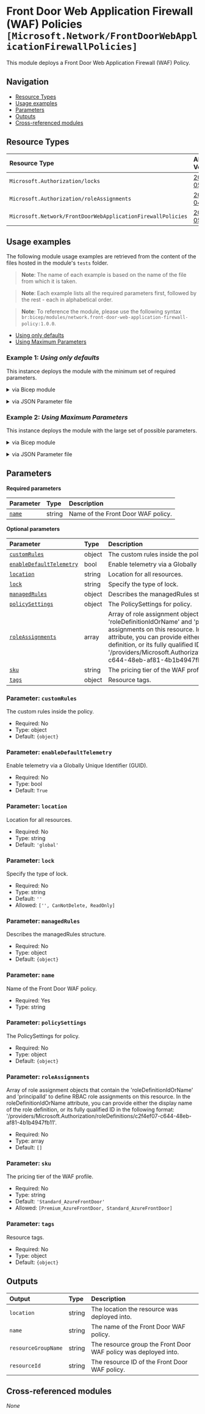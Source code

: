 # Front Door Web Application Firewall (WAF) Policies `[Microsoft.Network/FrontDoorWebApplicationFirewallPolicies]`

This module deploys a Front Door Web Application Firewall (WAF) Policy.

## Navigation

- [Resource Types](#Resource-Types)
- [Usage examples](#Usage-examples)
- [Parameters](#Parameters)
- [Outputs](#Outputs)
- [Cross-referenced modules](#Cross-referenced-modules)

## Resource Types

| Resource Type | API Version |
| :-- | :-- |
| `Microsoft.Authorization/locks` | [2020-05-01](https://learn.microsoft.com/en-us/azure/templates/Microsoft.Authorization/2020-05-01/locks) |
| `Microsoft.Authorization/roleAssignments` | [2022-04-01](https://learn.microsoft.com/en-us/azure/templates/Microsoft.Authorization/2022-04-01/roleAssignments) |
| `Microsoft.Network/FrontDoorWebApplicationFirewallPolicies` | [2022-05-01](https://learn.microsoft.com/en-us/azure/templates/Microsoft.Network/2022-05-01/FrontDoorWebApplicationFirewallPolicies) |

## Usage examples

The following module usage examples are retrieved from the content of the files hosted in the module's `tests` folder.
   >**Note**: The name of each example is based on the name of the file from which it is taken.

   >**Note**: Each example lists all the required parameters first, followed by the rest - each in alphabetical order.

   >**Note**: To reference the module, please use the following syntax `br:bicep/modules/network.front-door-web-application-firewall-policy:1.0.0`.

- [Using only defaults](#example-1-using-only-defaults)
- [Using Maximum Parameters](#example-2-using-maximum-parameters)

### Example 1: _Using only defaults_

This instance deploys the module with the minimum set of required parameters.


<details>

<summary>via Bicep module</summary>

```bicep
module frontDoorWebApplicationFirewallPolicy 'br:bicep/modules/network.front-door-web-application-firewall-policy:1.0.0' = {
  name: '${uniqueString(deployment().name, location)}-test-nagwafpcom'
  params: {
    // Required parameters
    name: 'nagwafpcom001'
    // Non-required parameters
    customRules: {
      rules: [
        {
          action: 'Block'
          enabledState: 'Enabled'
          matchConditions: [
            {
              matchValue: [
                'CH'
              ]
              matchVariable: 'RemoteAddr'
              negateCondition: false
              operator: 'GeoMatch'
              selector: '<selector>'
              transforms: []
            }
            {
              matchValue: [
                'windows'
              ]
              matchVariable: 'RequestHeader'
              negateCondition: false
              operator: 'Contains'
              selector: 'UserAgent'
              transforms: []
            }
            {
              matchValue: [
                '?>'
                '<?php'
              ]
              matchVariable: 'QueryString'
              negateCondition: false
              operator: 'Contains'
              transforms: [
                'Lowercase'
                'UrlDecode'
              ]
            }
          ]
          name: 'CustomRule1'
          priority: 2
          rateLimitDurationInMinutes: 1
          rateLimitThreshold: 10
          ruleType: 'MatchRule'
        }
      ]
    }
    enableDefaultTelemetry: '<enableDefaultTelemetry>'
    lock: 'CanNotDelete'
    managedRules: {
      managedRuleSets: [
        {
          ruleSetType: 'Microsoft_BotManagerRuleSet'
          ruleSetVersion: '1.0'
        }
      ]
    }
    policySettings: {
      customBlockResponseBody: 'PGh0bWw+CjxoZWFkZXI+PHRpdGxlPkhlbGxvPC90aXRsZT48L2hlYWRlcj4KPGJvZHk+CkhlbGxvIHdvcmxkCjwvYm9keT4KPC9odG1sPg=='
      customBlockResponseStatusCode: 200
      mode: 'Prevention'
      redirectUrl: 'http://www.bing.com'
    }
    roleAssignments: [
      {
        principalIds: [
          '<managedIdentityPrincipalId>'
        ]
        principalType: 'ServicePrincipal'
        roleDefinitionIdOrName: 'Reader'
      }
    ]
    sku: 'Premium_AzureFrontDoor'
    tags: {
      Environment: 'Non-Prod'
      'hidden-title': 'This is visible in the resource name'
      Role: 'DeploymentValidation'
    }
  }
}
```

</details>
<p>

<details>

<summary>via JSON Parameter file</summary>

```json
{
  "$schema": "https://schema.management.azure.com/schemas/2019-04-01/deploymentParameters.json#",
  "contentVersion": "1.0.0.0",
  "parameters": {
    // Required parameters
    "name": {
      "value": "nagwafpcom001"
    },
    // Non-required parameters
    "customRules": {
      "value": {
        "rules": [
          {
            "action": "Block",
            "enabledState": "Enabled",
            "matchConditions": [
              {
                "matchValue": [
                  "CH"
                ],
                "matchVariable": "RemoteAddr",
                "negateCondition": false,
                "operator": "GeoMatch",
                "selector": "<selector>",
                "transforms": []
              },
              {
                "matchValue": [
                  "windows"
                ],
                "matchVariable": "RequestHeader",
                "negateCondition": false,
                "operator": "Contains",
                "selector": "UserAgent",
                "transforms": []
              },
              {
                "matchValue": [
                  "?>",
                  "<?php"
                ],
                "matchVariable": "QueryString",
                "negateCondition": false,
                "operator": "Contains",
                "transforms": [
                  "Lowercase",
                  "UrlDecode"
                ]
              }
            ],
            "name": "CustomRule1",
            "priority": 2,
            "rateLimitDurationInMinutes": 1,
            "rateLimitThreshold": 10,
            "ruleType": "MatchRule"
          }
        ]
      }
    },
    "enableDefaultTelemetry": {
      "value": "<enableDefaultTelemetry>"
    },
    "lock": {
      "value": "CanNotDelete"
    },
    "managedRules": {
      "value": {
        "managedRuleSets": [
          {
            "ruleSetType": "Microsoft_BotManagerRuleSet",
            "ruleSetVersion": "1.0"
          }
        ]
      }
    },
    "policySettings": {
      "value": {
        "customBlockResponseBody": "PGh0bWw+CjxoZWFkZXI+PHRpdGxlPkhlbGxvPC90aXRsZT48L2hlYWRlcj4KPGJvZHk+CkhlbGxvIHdvcmxkCjwvYm9keT4KPC9odG1sPg==",
        "customBlockResponseStatusCode": 200,
        "mode": "Prevention",
        "redirectUrl": "http://www.bing.com"
      }
    },
    "roleAssignments": {
      "value": [
        {
          "principalIds": [
            "<managedIdentityPrincipalId>"
          ],
          "principalType": "ServicePrincipal",
          "roleDefinitionIdOrName": "Reader"
        }
      ]
    },
    "sku": {
      "value": "Premium_AzureFrontDoor"
    },
    "tags": {
      "value": {
        "Environment": "Non-Prod",
        "hidden-title": "This is visible in the resource name",
        "Role": "DeploymentValidation"
      }
    }
  }
}
```

</details>
<p>

### Example 2: _Using Maximum Parameters_

This instance deploys the module with the large set of possible parameters.


<details>

<summary>via Bicep module</summary>

```bicep
module frontDoorWebApplicationFirewallPolicy 'br:bicep/modules/network.front-door-web-application-firewall-policy:1.0.0' = {
  name: '${uniqueString(deployment().name, location)}-test-nagwafpmin'
  params: {
    // Required parameters
    name: 'nagwafpmin001'
    // Non-required parameters
    enableDefaultTelemetry: '<enableDefaultTelemetry>'
  }
}
```

</details>
<p>

<details>

<summary>via JSON Parameter file</summary>

```json
{
  "$schema": "https://schema.management.azure.com/schemas/2019-04-01/deploymentParameters.json#",
  "contentVersion": "1.0.0.0",
  "parameters": {
    // Required parameters
    "name": {
      "value": "nagwafpmin001"
    },
    // Non-required parameters
    "enableDefaultTelemetry": {
      "value": "<enableDefaultTelemetry>"
    }
  }
}
```

</details>
<p>


## Parameters

**Required parameters**

| Parameter | Type | Description |
| :-- | :-- | :-- |
| [`name`](#parameter-name) | string | Name of the Front Door WAF policy. |

**Optional parameters**

| Parameter | Type | Description |
| :-- | :-- | :-- |
| [`customRules`](#parameter-customrules) | object | The custom rules inside the policy. |
| [`enableDefaultTelemetry`](#parameter-enabledefaulttelemetry) | bool | Enable telemetry via a Globally Unique Identifier (GUID). |
| [`location`](#parameter-location) | string | Location for all resources. |
| [`lock`](#parameter-lock) | string | Specify the type of lock. |
| [`managedRules`](#parameter-managedrules) | object | Describes the managedRules structure. |
| [`policySettings`](#parameter-policysettings) | object | The PolicySettings for policy. |
| [`roleAssignments`](#parameter-roleassignments) | array | Array of role assignment objects that contain the 'roleDefinitionIdOrName' and 'principalId' to define RBAC role assignments on this resource. In the roleDefinitionIdOrName attribute, you can provide either the display name of the role definition, or its fully qualified ID in the following format: '/providers/Microsoft.Authorization/roleDefinitions/c2f4ef07-c644-48eb-af81-4b1b4947fb11'. |
| [`sku`](#parameter-sku) | string | The pricing tier of the WAF profile. |
| [`tags`](#parameter-tags) | object | Resource tags. |

### Parameter: `customRules`

The custom rules inside the policy.
- Required: No
- Type: object
- Default: `{object}`

### Parameter: `enableDefaultTelemetry`

Enable telemetry via a Globally Unique Identifier (GUID).
- Required: No
- Type: bool
- Default: `True`

### Parameter: `location`

Location for all resources.
- Required: No
- Type: string
- Default: `'global'`

### Parameter: `lock`

Specify the type of lock.
- Required: No
- Type: string
- Default: `''`
- Allowed: `['', CanNotDelete, ReadOnly]`

### Parameter: `managedRules`

Describes the managedRules structure.
- Required: No
- Type: object
- Default: `{object}`

### Parameter: `name`

Name of the Front Door WAF policy.
- Required: Yes
- Type: string

### Parameter: `policySettings`

The PolicySettings for policy.
- Required: No
- Type: object
- Default: `{object}`

### Parameter: `roleAssignments`

Array of role assignment objects that contain the 'roleDefinitionIdOrName' and 'principalId' to define RBAC role assignments on this resource. In the roleDefinitionIdOrName attribute, you can provide either the display name of the role definition, or its fully qualified ID in the following format: '/providers/Microsoft.Authorization/roleDefinitions/c2f4ef07-c644-48eb-af81-4b1b4947fb11'.
- Required: No
- Type: array
- Default: `[]`

### Parameter: `sku`

The pricing tier of the WAF profile.
- Required: No
- Type: string
- Default: `'Standard_AzureFrontDoor'`
- Allowed: `[Premium_AzureFrontDoor, Standard_AzureFrontDoor]`

### Parameter: `tags`

Resource tags.
- Required: No
- Type: object
- Default: `{object}`


## Outputs

| Output | Type | Description |
| :-- | :-- | :-- |
| `location` | string | The location the resource was deployed into. |
| `name` | string | The name of the Front Door WAF policy. |
| `resourceGroupName` | string | The resource group the Front Door WAF policy was deployed into. |
| `resourceId` | string | The resource ID of the Front Door WAF policy. |

## Cross-referenced modules

_None_
